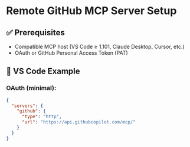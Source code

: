 # Remote GitHub MCP Server Setup

## ✅ Prerequisites

- Compatible MCP host (VS Code ≥ 1.101, Claude Desktop, Cursor, etc.)
- OAuth or GitHub Personal Access Token (PAT)

## 🔧 VS Code Example

### OAuth (minimal):

```json
{
  "servers": {
    "github": {
      "type": "http",
      "url": "https://api.githubcopilot.com/mcp/"
    }
  }
}
